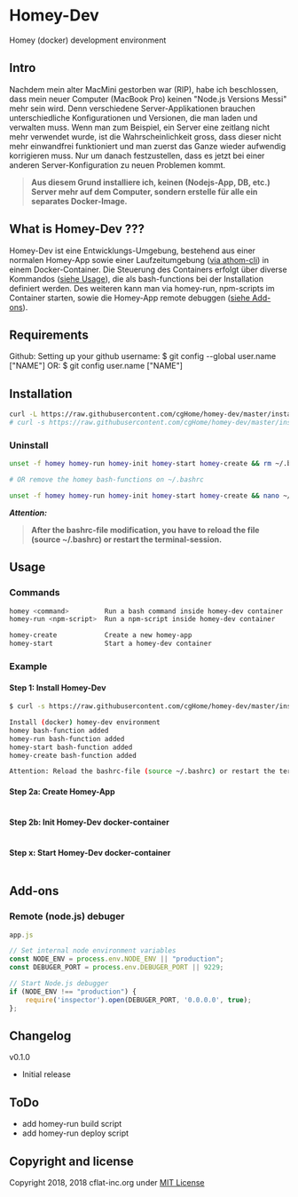 # Homey-Dev

Homey (docker) development environment

## Intro

Nachdem mein alter MacMini gestorben war (RIP), habe ich beschlossen, dass mein neuer Computer (MacBook Pro) keinen "Node.js Versions Messi" mehr sein wird. Denn verschiedene Server-Applikationen brauchen unterschiedliche Konfigurationen und Versionen, die man laden und verwalten muss. Wenn man zum Beispiel, ein Server eine zeitlang nicht mehr verwendet wurde, ist die Wahrscheinlichkeit gross, dass dieser nicht mehr einwandfrei funktioniert und man zuerst das Ganze wieder aufwendig korrigieren muss. Nur um danach festzustellen, dass es jetzt bei einer anderen Server-Konfiguration zu neuen Problemen kommt.

> **Aus diesem Grund installiere ich, keinen (Nodejs-App, DB, etc.) Server mehr auf dem Computer, sondern erstelle für alle ein separates Docker-Image.**

## What is Homey-Dev ???

Homey-Dev ist eine Entwicklungs-Umgebung, bestehend aus einer normalen Homey-App sowie einer Laufzeitumgebung ([via athom-cli](https://github.com/athombv/node-athom-cli)) in einem Docker-Container. Die Steuerung des Containers erfolgt über diverse Kommandos ([siehe Usage](#usage)), die als bash-functions bei der Installation definiert werden. Des weiteren kann man via homey-run, npm-scripts im Container starten, sowie die Homey-App remote debuggen ([siehe Add-ons](#add-ons)).

## Requirements

Github:
    Setting up your github username:
        $ git config --global user.name ["NAME"]
        OR:
        $ git config user.name ["NAME"]

## Installation

```bash
curl -L https://raw.githubusercontent.com/cgHome/homey-dev/master/install.sh | sh && source ~/.bashrc
# curl -s https://raw.githubusercontent.com/cgHome/homey-dev/master/install.sh | bash && source ~/.bashrc
```

### Uninstall

```bash
unset -f homey homey-run homey-init homey-start homey-create && rm ~/.bashrc

# OR remove the homey bash-functions on ~/.bashrc

unset -f homey homey-run homey-init homey-start homey-create && nano ~/.bashrc

```

***Attention:***

> **After the bashrc-file modification, you have to reload the file (source ~/.bashrc) or restart the terminal-session.**

## Usage

### Commands

```bash
homey <command>         Run a bash command inside homey-dev container
homey-run <npm-script>  Run a npm-script inside homey-dev container

homey-create            Create a new homey-app
homey-start             Start a homey-dev container
```

### Example

#### Step 1: Install Homey-Dev

```bash
$ curl -s https://raw.githubusercontent.com/cgHome/homey-dev/master/install.sh | bash && source ~/.bashrc

Install (docker) homey-dev environment
homey bash-function added
homey-run bash-function added
homey-start bash-function added
homey-create bash-function added

Attention: Reload the bashrc-file (source ~/.bashrc) or restart the terminal-session
```

#### Step 2a: Create Homey-App

```bash

```

#### Step 2b: Init Homey-Dev docker-container

```bash
```

#### Step x: Start Homey-Dev docker-container

```bash
```

## Add-ons

### Remote (node.js) debuger

```js
app.js

// Set internal node environment variables
const NODE_ENV = process.env.NODE_ENV || "production";
const DEBUGER_PORT = process.env.DEBUGER_PORT || 9229;

// Start Node.js debugger
if (NODE_ENV !== "production") {
    require('inspector').open(DEBUGER_PORT, '0.0.0.0', true);
};
```

## Changelog

v0.1.0

* Initial release

## ToDo

* add homey-run build script
* add homey-run deploy script

## Copyright and license

Copyright 2018, 2018 cflat-inc.org under [MIT License](LICENSE)
